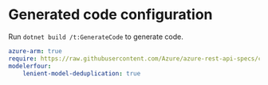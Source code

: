 # Generated code configuration

Run `dotnet build /t:GenerateCode` to generate code.

``` yaml
azure-arm: true
require: https://raw.githubusercontent.com/Azure/azure-rest-api-specs/c81039d056cc5aa0a0025f5b9e5446a7c194bd1f/specification/eventhub/resource-manager/readme.md
modelerfour:
    lenient-model-deduplication: true
```
